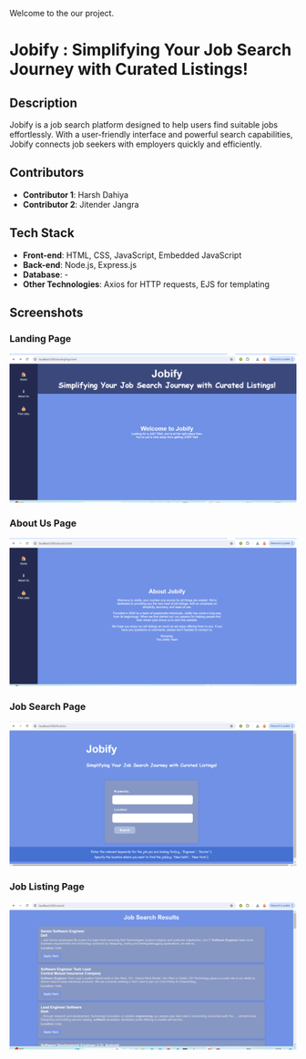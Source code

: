 Welcome to the our project.

# Jobify : Simplifying Your Job Search Journey with Curated Listings!

## Description

Jobify is a job search platform designed to help users find suitable jobs effortlessly. With a user-friendly interface and powerful search capabilities, Jobify connects job seekers with employers quickly and efficiently.

## Contributors

- **Contributor 1**: Harsh Dahiya
- **Contributor 2**: Jitender Jangra

## Tech Stack

- **Front-end**: HTML, CSS, JavaScript, Embedded JavaScript
- **Back-end**: Node.js, Express.js
- **Database**: -
- **Other Technologies**: Axios for HTTP requests, EJS for templating

## Screenshots

### Landing Page
![Landing Page](./images/Landing_Page.png)

### About Us Page
![About Us Page](./images/About_Page.png)

### Job Search Page
![Job Search Page](./images/Job_Search_Page.png)

### Job Listing Page
![Job Listing Page](./images/Job_Listing_Page.png)

